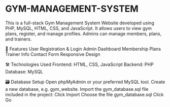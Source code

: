 # GYM-MANAGEMENT-SYSTEM
This is a full-stack Gym Management System Website developed using PHP, MySQL, HTML, CSS, and JavaScript.
It allows users to view gym plans, register, and manage profiles. Admins can manage members, plans, and trainers.

🚀 Features
User Registration & Login
Admin Dashboard
Membership Plans
Trainer Info
Contact Form
Responsive Design


🛠️ Technologies Used
Frontend: HTML, CSS, JavaScript
Backend: PHP
Database: MySQL


🗃️ Database Setup
Open phpMyAdmin or your preferred MySQL tool.
Create a new database, e.g. gym_website.
Import the gym_database.sql file included in the project:
Click Import
Choose the file gym_database.sql
Click Go
